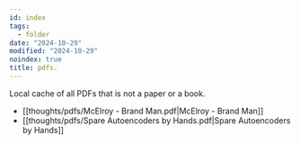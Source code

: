 ```yaml
---
id: index
tags:
  - folder
date: "2024-10-29"
modified: "2024-10-29"
noindex: true
title: pdfs.
---
```


Local cache of all PDFs that is not a paper or a book.

- [[thoughts/pdfs/McElroy - Brand Man.pdf|McElroy - Brand Man]]
- [[thoughts/pdfs/Spare Autoencoders by Hands.pdf|Spare Autoencoders by Hands]]
